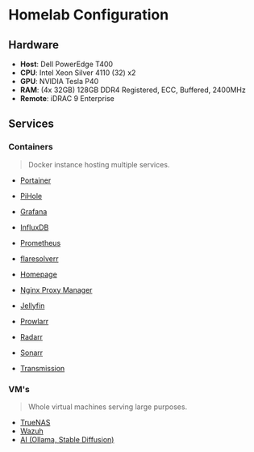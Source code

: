 # Homelab Configuration

## Hardware

- **Host**: Dell PowerEdge T400
- **CPU**: Intel Xeon Silver 4110 (32) x2
- **GPU**: NVIDIA Tesla P40
- **RAM**: (4x 32GB) 128GB DDR4 Registered, ECC, Buffered, 2400MHz
- **Remote**: iDRAC 9 Enterprise

## Services
### Containers
> Docker instance hosting multiple services.
- [Portainer](http://192.168.2.6:9000/)
- [PiHole](http://192.168.2.6/admin)
- [Grafana](http://192.168.2.6:3000/)
- [InfluxDB](http://192.168.2.6:8086/)
- [Prometheus](http://192.168.2.6:9090/)
- [flaresolverr](http://192.168.2.6:8191/)
- [Homepage](http://192.168.2.6:3001/)

- [Nginx Proxy Manager](http://192.168.2.13:81)

- [Jellyfin](http://192.168.2.5:8096/)
- [Prowlarr](http://192.168.2.5:9696/)
- [Radarr](http://192.168.2.5:7878/)
- [Sonarr](http://192.168.2.5:8989/)
- [Transmission](http://192.168.2.5:9091/)

### VM's
> Whole virtual machines serving large purposes.
- [TrueNAS](http://192.168.2.4/)
- [Wazuh](https://192.168.2.11/)
- [AI (Ollama, Stable Diffusion)](http://192.168.2.12:8081/)